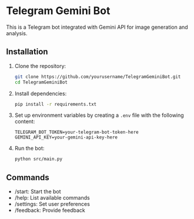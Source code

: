 # Telegram Gemini Bot

This is a Telegram bot integrated with Gemini API for image generation and analysis.

## Installation

1. Clone the repository:
    ```bash
    git clone https://github.com/yourusername/TelegramGeminiBot.git
    cd TelegramGeminiBot
    ```

2. Install dependencies:
    ```bash
    pip install -r requirements.txt
    ```

3. Set up environment variables by creating a `.env` file with the following content:
    ```
    TELEGRAM_BOT_TOKEN=your-telegram-bot-token-here
    GEMINI_API_KEY=your-gemini-api-key-here
    ```

4. Run the bot:
    ```bash
    python src/main.py
    ```

## Commands

- /start: Start the bot
- /help: List available commands
- /settings: Set user preferences
- /feedback: Provide feedback
